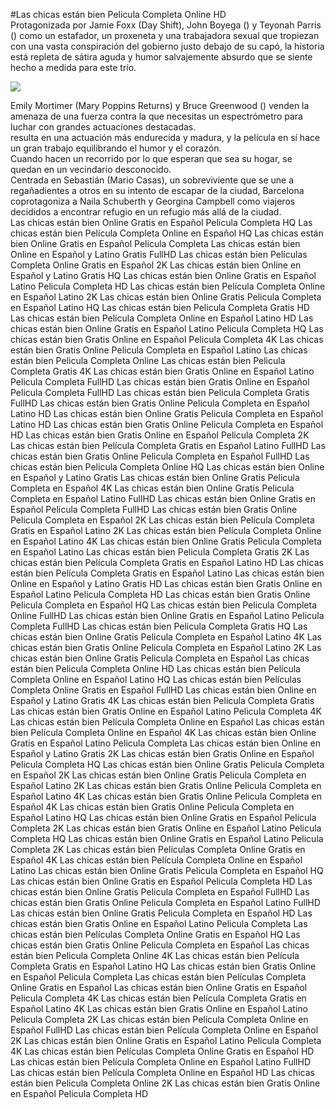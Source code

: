 #Las chicas están bien Pelicula Completa Online HD  
Protagonizada por Jamie Foxx (Day Shift), John Boyega () y Teyonah Parris () como un estafador, un proxeneta y una trabajadora sexual que tropiezan con una vasta conspiración del gobierno justo debajo de su capó, la historia está repleta de sátira aguda y humor salvajemente absurdo que se siente hecho a medida para este trío.  
  
[![](https://i.imgur.com/qSNzIqt.png)](https://movie.rssnews.media/ZgKGbFm.php)  
  
Emily Mortimer (Mary Poppins Returns) y Bruce Greenwood () venden la amenaza de una fuerza contra la que necesitas un espectrómetro para luchar con grandes actuaciones destacadas.  
 resulta en una actuación más endurecida y madura, y la película en sí hace un gran trabajo equilibrando el humor y el corazón.  
Cuando hacen un recorrido por lo que esperan que sea su hogar, se quedan en un vecindario desconocido.  
Centrada en Sebastián (Mario Casas), un sobreviviente que se une a regañadientes a otros en su intento de escapar de la ciudad,  Barcelona coprotagoniza a Naila Schuberth y Georgina Campbell como viajeros decididos a encontrar refugio en un refugio más allá de la ciudad.  
Las chicas están bien Online Gratis en Español Pelicula Completa HQ
Las chicas están bien Película Completa Online en Español HQ
Las chicas están bien Online Gratis en Español Pelicula Completa
Las chicas están bien Online en Español y Latino Gratis FullHD
Las chicas están bien Películas Completa Online Gratis en Español 2K
Las chicas están bien Online en Español y Latino Gratis HQ
Las chicas están bien Online Gratis en Español Latino Pelicula Completa HD
Las chicas están bien Película Completa Online en Español Latino 2K
Las chicas están bien Online Gratis Pelicula Completa en Español Latino HQ
Las chicas están bien Pelicula Completa Gratis HD
Las chicas están bien Película Completa Online en Español Latino HD
Las chicas están bien Online Gratis en Español Latino Pelicula Completa HQ
Las chicas están bien Gratis Online en Español Pelicula Completa 4K
Las chicas están bien Gratis Online Pelicula Completa en Español Latino
Las chicas están bien Pelicula Completa Online
Las chicas están bien Pelicula Completa Gratis 4K
Las chicas están bien Gratis Online en Español Latino Pelicula Completa FullHD
Las chicas están bien Gratis Online en Español Pelicula Completa FullHD
Las chicas están bien Pelicula Completa Gratis FullHD
Las chicas están bien Gratis Online Pelicula Completa en Español Latino HD
Las chicas están bien Online Gratis Pelicula Completa en Español Latino HD
Las chicas están bien Gratis Online Pelicula Completa en Español HD
Las chicas están bien Gratis Online en Español Pelicula Completa 2K
Las chicas están bien Película Completa Gratis en Español Latino FullHD
Las chicas están bien Gratis Online Pelicula Completa en Español FullHD
Las chicas están bien Pelicula Completa Online HQ
Las chicas están bien Online en Español y Latino Gratis
Las chicas están bien Online Gratis Pelicula Completa en Español 4K
Las chicas están bien Online Gratis Pelicula Completa en Español Latino FullHD
Las chicas están bien Online Gratis en Español Pelicula Completa FullHD
Las chicas están bien Gratis Online Pelicula Completa en Español 2K
Las chicas están bien Película Completa Gratis en Español Latino 2K
Las chicas están bien Película Completa Online en Español Latino 4K
Las chicas están bien Online Gratis Pelicula Completa en Español Latino
Las chicas están bien Pelicula Completa Gratis 2K
Las chicas están bien Película Completa Gratis en Español Latino HD
Las chicas están bien Película Completa Gratis en Español Latino
Las chicas están bien Online en Español y Latino Gratis HD
Las chicas están bien Gratis Online en Español Latino Pelicula Completa HD
Las chicas están bien Gratis Online Pelicula Completa en Español HQ
Las chicas están bien Pelicula Completa Online FullHD
Las chicas están bien Online Gratis en Español Latino Pelicula Completa FullHD
Las chicas están bien Pelicula Completa Gratis HQ
Las chicas están bien Online Gratis Pelicula Completa en Español Latino 4K
Las chicas están bien Gratis Online Pelicula Completa en Español Latino 2K
Las chicas están bien Online Gratis Pelicula Completa en Español
Las chicas están bien Pelicula Completa Online HD
Las chicas están bien Película Completa Online en Español Latino HQ
Las chicas están bien Películas Completa Online Gratis en Español FullHD
Las chicas están bien Online en Español y Latino Gratis 4K
Las chicas están bien Pelicula Completa Gratis
Las chicas están bien Gratis Online en Español Latino Pelicula Completa 4K
Las chicas están bien Película Completa Online en Español
Las chicas están bien Película Completa Online en Español 4K
Las chicas están bien Online Gratis en Español Latino Pelicula Completa
Las chicas están bien Online en Español y Latino Gratis 2K
Las chicas están bien Gratis Online en Español Pelicula Completa HQ
Las chicas están bien Online Gratis Pelicula Completa en Español 2K
Las chicas están bien Online Gratis Pelicula Completa en Español Latino 2K
Las chicas están bien Gratis Online Pelicula Completa en Español Latino 4K
Las chicas están bien Gratis Online Pelicula Completa en Español 4K
Las chicas están bien Gratis Online Pelicula Completa en Español Latino HQ
Las chicas están bien Online Gratis en Español Pelicula Completa 2K
Las chicas están bien Gratis Online en Español Latino Pelicula Completa HQ
Las chicas están bien Online Gratis en Español Latino Pelicula Completa 2K
Las chicas están bien Películas Completa Online Gratis en Español 4K
Las chicas están bien Película Completa Online en Español Latino
Las chicas están bien Online Gratis Pelicula Completa en Español HQ
Las chicas están bien Online Gratis en Español Pelicula Completa HD
Las chicas están bien Online Gratis Pelicula Completa en Español FullHD
Las chicas están bien Gratis Online Pelicula Completa en Español Latino FullHD
Las chicas están bien Online Gratis Pelicula Completa en Español HD
Las chicas están bien Gratis Online en Español Latino Pelicula Completa
Las chicas están bien Películas Completa Online Gratis en Español HQ
Las chicas están bien Gratis Online Pelicula Completa en Español
Las chicas están bien Pelicula Completa Online 4K
Las chicas están bien Película Completa Gratis en Español Latino HQ
Las chicas están bien Gratis Online en Español Pelicula Completa
Las chicas están bien Películas Completa Online Gratis en Español
Las chicas están bien Online Gratis en Español Pelicula Completa 4K
Las chicas están bien Película Completa Gratis en Español Latino 4K
Las chicas están bien Gratis Online en Español Latino Pelicula Completa 2K
Las chicas están bien Película Completa Online en Español FullHD
Las chicas están bien Película Completa Online en Español 2K
Las chicas están bien Online Gratis en Español Latino Pelicula Completa 4K
Las chicas están bien Películas Completa Online Gratis en Español HD
Las chicas están bien Película Completa Online en Español Latino FullHD
Las chicas están bien Película Completa Online en Español HD
Las chicas están bien Pelicula Completa Online 2K
Las chicas están bien Gratis Online en Español Pelicula Completa HD